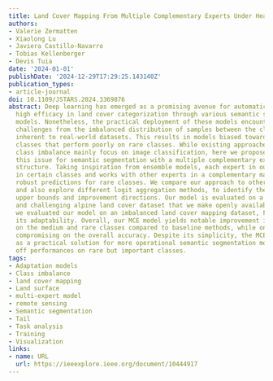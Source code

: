 ```yaml
---
title: Land Cover Mapping From Multiple Complementary Experts Under Heavy Class Imbalance
authors:
- Valerie Zermatten
- Xiaolong Lu
- Javiera Castillo-Navarro
- Tobias Kellenberger
- Devis Tuia
date: '2024-01-01'
publishDate: '2024-12-29T17:29:25.143140Z'
publication_types:
- article-journal
doi: 10.1109/JSTARS.2024.3369876
abstract: Deep learning has emerged as a promising avenue for automatic mapping, demonstrating
  high efficacy in land cover categorization through various semantic segmentation
  models. Nonetheless, the practical deployment of these models encounters important
  challenges from the imbalanced distribution of samples between the classes, a problem
  inherent to real-world datasets. This results in models biased towards frequent
  classes that perform poorly on rare classes. While existing approaches to fight
  class imbalance mainly focus on image classification, here we propose to address
  this issue for semantic segmentation with a multiple complementary experts (MCE)
  structure. Taking inspiration from ensemble models, each expert in our MCE specializes
  in certain classes and works with other experts in a complementary manner to generate
  robust predictions for rare classes. We compare our approach to other existing methods
  and also explore different logit aggregation methods, to identify the performance
  upper bounds and improvement directions. Our model is evaluated on a large-scale
  and challenging alpine land cover dataset that we make openly available. In addition,
  we evaluated our model on an imbalanced land cover mapping dataset, FLAIR, to highlight
  its adaptability. Overall, our MCE model yields notable improvement in performances
  on the medium and rare classes compared to baseline methods, while only slightly
  compromising on the overall accuracy. Despite its simplicity, the MCE approach stands
  as a practical solution for more operational semantic segmentation models, not trading
  off performances on rare but important classes.
tags:
- Adaptation models
- Class imbalance
- land cover mapping
- Land surface
- multi-expert model
- remote sensing
- Semantic segmentation
- Tail
- Task analysis
- Training
- Visualization
links:
- name: URL
  url: https://ieeexplore.ieee.org/document/10444917
---
```

